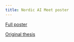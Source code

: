 ```yaml
---
title: Nordic AI Meet poster
---
```


<a href="https://www.johnchque.com/files/master_thesis_poster.pdf" target="_blank">Full poster</a>

<a href="https://www.johnchque.com/files/master_thesis.pdf" target="_blank">Original thesis</a>
